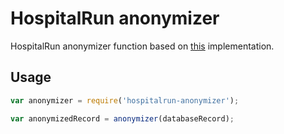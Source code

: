 # HospitalRun anonymizer

HospitalRun anonymizer function based on [this](https://github.com/HospitalRun/hospitalrun-server/blob/master/utils/scrub-db.js) implementation.

## Usage

```javascript
var anonymizer = require('hospitalrun-anonymizer');

var anonymizedRecord = anonymizer(databaseRecord);
```
